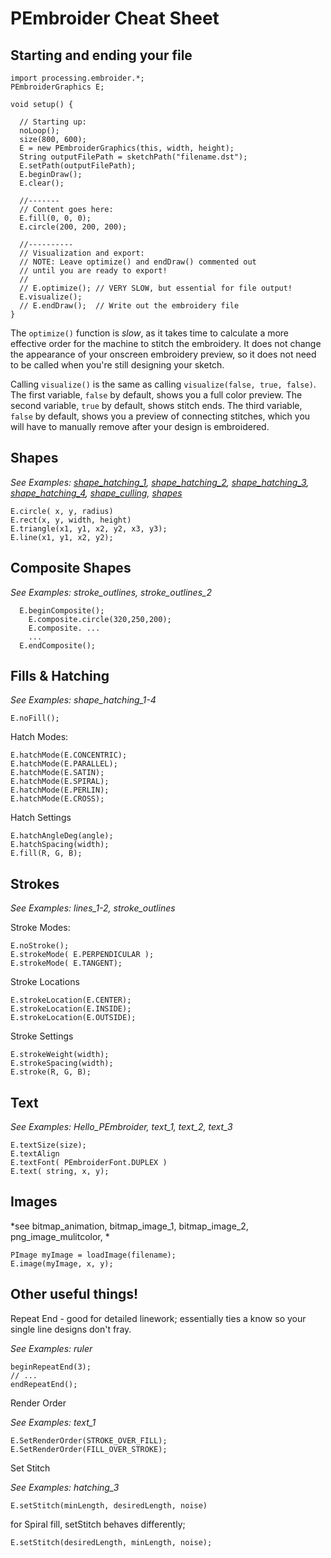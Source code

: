 # PEmbroider Cheat Sheet

## Starting and ending your file

	
	
```
import processing.embroider.*;
PEmbroiderGraphics E;

void setup() {

  // Starting up:
  noLoop();
  size(800, 600);
  E = new PEmbroiderGraphics(this, width, height);
  String outputFilePath = sketchPath("filename.dst");
  E.setPath(outputFilePath); 
  E.beginDraw();
  E.clear();

  //-------
  // Content goes here:
  E.fill(0, 0, 0); 
  E.circle(200, 200, 200); 

  //----------  
  // Visualization and export:
  // NOTE: Leave optimize() and endDraw() commented out
  // until you are ready to export!
  //
  // E.optimize(); // VERY SLOW, but essential for file output! 
  E.visualize(); 
  // E.endDraw();  // Write out the embroidery file
}
```
    
The `optimize()` function is *slow*, as it takes time to calculate a more effective order for the machine to stitch the embroidery. It does not change the appearance of your onscreen embroidery preview, so it does not need to be called when you're still designing your sketch. 

Calling `visualize()` is the same as calling `visualize(false, true, false)`. The first variable, `false` by default, shows you a full color preview. The second variable, `true` by default, shows stitch ends. The third variable, `false` by default, shows you a preview of connecting stitches, which you will have to manually remove after your design is embroidered.


## Shapes
*See Examples: [shape_hatching_1](examples/PEmbroider_shape_hatching_1), [shape_hatching_2](examples/PEmbroider_shape_hatching_2), [shape_hatching_3](examples/PEmbroider_shape_hatching_3), [shape_hatching_4](examples/PEmbroider_shape_hatching_4), [shape_culling](examples/PEmbroider_shape_culling), [shapes](examples/PEmbroider_shapes)*

    E.circle( x, y, radius)
    E.rect(x, y, width, height)
    E.triangle(x1, y1, x2, y2, x3, y3);
    E.line(x1, y1, x2, y2);
    
## Composite Shapes
*See Examples: stroke_outlines, stroke_outlines_2*

      E.beginComposite();
    	E.composite.circle(320,250,200);
    	E.composite. ...
    	...
      E.endComposite(); 

  
## Fills & Hatching

*See Examples: shape_hatching_1-4*

    E.noFill();
    
Hatch Modes: 

    E.hatchMode(E.CONCENTRIC);
    E.hatchMode(E.PARALLEL);
    E.hatchMode(E.SATIN);
    E.hatchMode(E.SPIRAL);
    E.hatchMode(E.PERLIN);
    E.hatchMode(E.CROSS);
      
 Hatch Settings

    E.hatchAngleDeg(angle);
    E.hatchSpacing(width);
    E.fill(R, G, B); 

  
## Strokes

*See Examples: lines_1-2, stroke_outlines*

Stroke Modes:

    E.noStroke();
    E.strokeMode( E.PERPENDICULAR );
    E.strokeMode( E.TANGENT);
     
Stroke Locations

    E.strokeLocation(E.CENTER);
    E.strokeLocation(E.INSIDE);
    E.strokeLocation(E.OUTSIDE);
Stroke Settings

    E.strokeWeight(width);
    E.strokeSpacing(width);
    E.stroke(R, G, B);
    

## Text

*See Examples: Hello_PEmbroider, text_1, text_2, text_3* 

    E.textSize(size);
    E.textAlign
    E.textFont( PEmbroiderFont.DUPLEX )
    E.text( string, x, y);

## Images

*see bitmap_animation, bitmap_image_1,  bitmap_image_2, png_image_mulitcolor, *

    PImage myImage = loadImage(filename);
    E.image(myImage, x, y);

## Other useful things!
Repeat End - good for detailed linework; essentially ties a know so your single line designs don't fray. 

*See Examples: ruler*

    beginRepeatEnd(3);  
    // ... 
    endRepeatEnd();

Render Order

*See Examples: text_1*

    E.SetRenderOrder(STROKE_OVER_FILL);
    E.SetRenderOrder(FILL_OVER_STROKE);

Set Stitch

*See Examples: hatching_3*

    E.setStitch(minLength, desiredLength, noise)
for Spiral fill, setStitch behaves differently;

    E.setStitch(desiredLength, minLength, noise);
      



